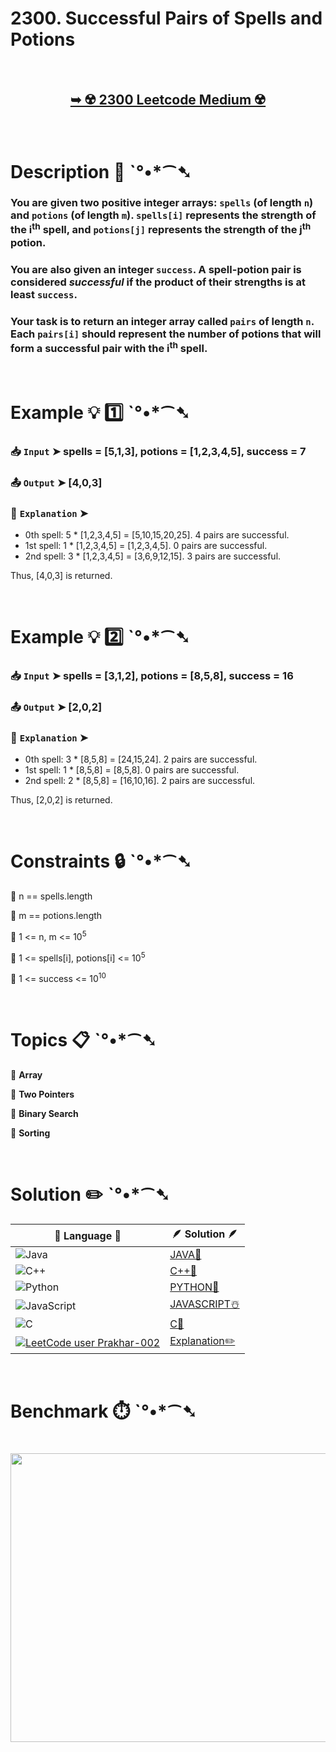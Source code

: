 # 2300. Successful Pairs of Spells and Potions

</br>

<h2 align="center"> 

<a href="https://leetcode.com/problems/successful-pairs-of-spells-and-potions/description/?envType=study-plan-v2&envId=leetcode-75"><strong>➥ ☢️ 2300 Leetcode Medium ☢️ </strong></a>
</h2>

</br>

# Description 📜 ˋ°•*⁀➷

### You are given two positive integer arrays: `spells` (of length `n`) and `potions` (of length `m`). `spells[i]` represents the strength of the i<sup>th</sup> spell, and `potions[j]` represents the strength of the j<sup>th</sup> potion.

### You are also given an integer `success`. A spell-potion pair is considered *successful* if the product of their strengths is at least `success`.

### Your task is to return an integer array called `pairs` of length `n`. Each `pairs[i]` should represent the number of potions that will form a successful pair with the i<sup>th</sup> spell.

</br>

# Example 💡 1️⃣ ˋ°•*⁀➷

  ### 📥 `Input`  ➤ spells = [5,1,3], potions = [1,2,3,4,5], success = 7

  ### 📤 `Output`  ➤ [4,0,3]

  ### 🔦 `Explanation`  ➤
- 0th spell: 5 * [1,2,3,4,5] = [5,10,15,20,25]. 4 pairs are successful.
- 1st spell: 1 * [1,2,3,4,5] = [1,2,3,4,5]. 0 pairs are successful.
- 2nd spell: 3 * [1,2,3,4,5] = [3,6,9,12,15]. 3 pairs are successful.

Thus, [4,0,3] is returned.

</br>

# Example 💡 2️⃣ ˋ°•*⁀➷

  ### 📥 `Input` ➤ spells = [3,1,2], potions = [8,5,8], success = 16

  ### 📤 `Output`  ➤ [2,0,2]

  ### 🔦 `Explanation` ➤
- 0th spell: 3 * [8,5,8] = [24,15,24]. 2 pairs are successful.
- 1st spell: 1 * [8,5,8] = [8,5,8]. 0 pairs are successful.
- 2nd spell: 2 * [8,5,8] = [16,10,16]. 2 pairs are successful.

Thus, [2,0,2] is returned.

</br>

# Constraints 🔒 ˋ°•*⁀➷

🔹 n == spells.length </br>

🔹 m == potions.length </br>

🔹 1 <= n, m <= 10<sup>5</sup> </br>

🔹 1 <= spells[i], potions[i] <= 10<sup>5</sup> </br>

🔹 1 <= success <= 10<sup>10</sup> </br>

</br>

# Topics 📋 ˋ°•*⁀➷

🔸 **Array**  </br>

🔸 **Two Pointers**  </br>

🔸 **Binary Search**  </br>

🔸 **Sorting**  </br>

</br>

# Solution ✏️ ˋ°•*⁀➷

| 📒 Language 📒  | 🪶 Solution 🪶 |
| ------------- | ------------- |
|  ![Java](https://img.shields.io/badge/java-%23ED8B00.svg?style=for-the-badge&logo=openjdk&logoColor=white)  | [JAVA🍁]() |
|  ![C++](https://img.shields.io/badge/c++-%2300599C.svg?style=for-the-badge&logo=c%2B%2B&logoColor=white)  | [C++🎲]()  |
|  ![Python](https://img.shields.io/badge/python-3670A0?style=for-the-badge&logo=python&logoColor=ffdd54)    | [PYTHON🍰]() |
| ![JavaScript](https://img.shields.io/badge/javascript-%23323330.svg?style=for-the-badge&logo=javascript&logoColor=%23F7DF1E)   | [JAVASCRIPT☃️]() |
|   ![C](https://img.shields.io/badge/c-%2300599C.svg?style=for-the-badge&logo=c&logoColor=white)   | [C💖]()  |
| [![LeetCode user Prakhar-002](https://img.shields.io/badge/dynamic/json?style=for-the-badge&labelColor=black&color=%23ffa116&label=Solved&query=solvedOverTotal&url=https%3A%2F%2Fleetcode-badge.vercel.app%2Fapi%2Fusers%2FPrakhar-002&logo=leetcode&logoColor=yellow)](https://leetcode.com/Prakhar-002/)  | [Explanation✏️]() |

</br>

# Benchmark ⏱️ ˋ°•*⁀➷

<h1  align="center" >

<img src ="" width = "700px" height="462px" />

</h1>
